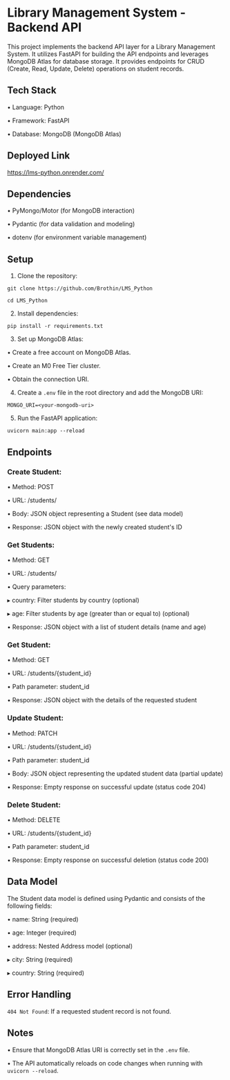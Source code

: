 # Library Management System - Backend API

This project implements the backend API layer for a Library Management System. It utilizes FastAPI for building the API endpoints and leverages MongoDB Atlas for database storage. It provides endpoints for CRUD (Create, Read, Update, Delete) operations on student records.

## Tech Stack
• Language: Python

• Framework: FastAPI

• Database: MongoDB (MongoDB Atlas)

## Deployed Link
https://lms-python.onrender.com/

## Dependencies
• PyMongo/Motor (for MongoDB interaction)

• Pydantic (for data validation and modeling)

• dotenv (for environment variable management)

## Setup
1. Clone the repository:
```
git clone https://github.com/Brothin/LMS_Python
```
```
cd LMS_Python
```
2. Install dependencies:
```
pip install -r requirements.txt
```
3. Set up MongoDB Atlas:
   
• Create a free account on MongoDB Atlas.

• Create an M0 Free Tier cluster.

• Obtain the connection URI.

4. Create a `.env` file in the root directory and add the MongoDB URI:
```
MONGO_URI=<your-mongodb-uri>
```
5. Run the FastAPI application:
```
uvicorn main:app --reload
```

## Endpoints
### Create Student:

• Method: POST

• URL: /students/

• Body: JSON object representing a Student (see data model)

• Response: JSON object with the newly created student's ID

### Get Students:

• Method: GET

• URL: /students/

• Query parameters:

▸ country: Filter students by country (optional)

▸ age: Filter students by age (greater than or equal to) (optional)

• Response: JSON object with a list of student details (name and age)

### Get Student:

• Method: GET

• URL: /students/{student_id}

• Path parameter: student_id

• Response: JSON object with the details of the requested student

### Update Student:

• Method: PATCH

• URL: /students/{student_id}

• Path parameter: student_id

• Body: JSON object representing the updated student data (partial update)

• Response: Empty response on successful update (status code 204)

### Delete Student:

• Method: DELETE

• URL: /students/{student_id}

• Path parameter: student_id

• Response: Empty response on successful deletion (status code 200)

## Data Model
The Student data model is defined using Pydantic and consists of the following fields:

• name: String (required)

• age: Integer (required)

• address: Nested Address model (optional)

▸ city: String (required)

▸ country: String (required)

## Error Handling
`404 Not Found`: If a requested student record is not found.

## Notes
• Ensure that MongoDB Atlas URI is correctly set in the `.env` file.

• The API automatically reloads on code changes when running with `uvicorn --reload`.

